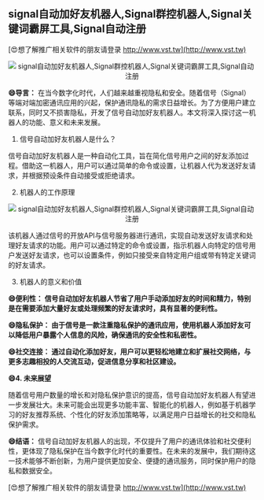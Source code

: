 ## **signal自动加好友机器人,Signal群控机器人,Signal关键词霸屏工具,Signal自动注册**

[😍想了解推广相关软件的朋友请登录 http://www.vst.tw](http://www.vst.tw)

 <center><img src="https://vst.tw/MP4/tuiguang/png/4.png" alt="signal自动加好友机器人,Signal群控机器人,Signal关键词霸屏工具,Signal自动注册"></center>

**😄导言：**
在当今数字化时代，人们越来越重视隐私和安全。随着信号（Signal）等端对端加密通讯应用的兴起，保护通讯隐私的需求日益增长。为了方便用户建立联系，同时又不损害隐私，开发了信号自动加好友机器人。本文将深入探讨这一机器人的功能、意义和未来发展。

1. 信号自动加好友机器人是什么？

信号自动加好友机器人是一种自动化工具，旨在简化信号用户之间的好友添加过程。借助这一机器人，用户可以通过简单的命令或设置，让机器人代为发送好友请求，并根据预设条件自动接受或拒绝请求。

2. 机器人的工作原理

 <center><img src="https://vst.tw/MP4/tuiguang/png/8.png" alt="signal自动加好友机器人,Signal群控机器人,Signal关键词霸屏工具,Signal自动注册"></center>

该机器人通过信号的开放API与信号服务器进行通讯，实现自动发送好友请求和处理好友请求的功能。用户可以通过特定的命令或设置，指示机器人向特定的信号用户发送好友请求，也可以设置条件，例如只接受来自特定用户组或带有特定关键词的好友请求。

3. 机器人的意义和价值

**😄便利性： 信号自动加好友机器人节省了用户手动添加好友的时间和精力，特别是在需要添加大量好友或处理频繁的好友请求时，具有显著的便利性。**

**😄隐私保护： 由于信号是一款注重隐私保护的通讯应用，使用机器人添加好友可以降低用户暴露个人信息的风险，确保通讯的安全性和私密性。**

**😄社交连接： 通过自动化添加好友，用户可以更轻松地建立和扩展社交网络，与更多志趣相投的人交流互动，促进信息分享和社区建设。**

**😄4. 未来展望**

随着信号用户数量的增长和对隐私保护意识的提高，信号自动加好友机器人有望进一步发展壮大。未来可能会出现更多功能丰富、智能化的机器人，例如基于机器学习的好友推荐系统、个性化的好友添加策略等，以满足用户日益增长的社交和隐私保护需求。

**😄结语：**
信号自动加好友机器人的出现，不仅提升了用户的通讯体验和社交便利性，更体现了隐私保护在当今数字化时代的重要性。在未来的发展中，我们期待这一技术能够不断创新，为用户提供更加安全、便捷的通讯服务，同时保护用户的隐私和数据安全。

[😍想了解推广相关软件的朋友请登录 http://www.vst.tw](http://www.vst.tw)




